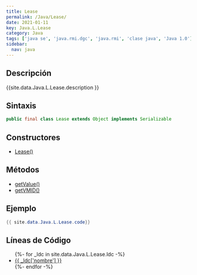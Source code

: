 ```yaml
---
title: Lease
permalink: /Java/Lease/
date: 2021-01-11
key: Java.L.Lease
category: Java
tags: ['java se', 'java.rmi.dgc', 'java.rmi', 'clase java', 'Java 1.0']
sidebar: 
  nav: java
---
```


## Descripción
{{site.data.Java.L.Lease.description }}

## Sintaxis
~~~java
public final class Lease extends Object implements Serializable
~~~

## Constructores
* [Lease()](/Java/Lease/Lease/)

## Métodos
* [getValue()](/Java/Lease/getValue/)
* [getVMID()](/Java/Lease/getVMID/)

## Ejemplo
~~~java
{{ site.data.Java.L.Lease.code}}
~~~

## Líneas de Código
<ul>
{%- for _ldc in site.data.Java.L.Lease.ldc -%}
   <li>
       <a href="{{_ldc['url'] }}">{{ _ldc['nombre'] }}</a>
   </li>
{%- endfor -%}
</ul>
